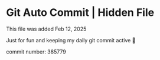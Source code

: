 # Git Auto Commit | Hidden File

This file was added Feb 12, 2025

Just for fun and keeping my daily git commit active 🤪

commit number: 385779
